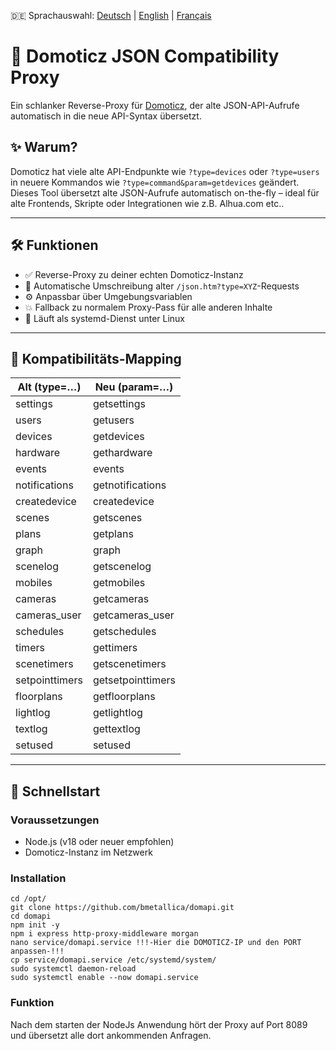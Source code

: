 🇩🇪 Sprachauswahl: [Deutsch](README.md) | [English](README_en.md) | [Français](README_fr.md)

# 🧭 Domoticz JSON Compatibility Proxy

Ein schlanker Reverse-Proxy für [Domoticz](https://www.domoticz.com/), der alte JSON-API-Aufrufe automatisch in die neue API-Syntax übersetzt.

## ✨ Warum?

Domoticz hat viele alte API-Endpunkte wie `?type=devices` oder `?type=users` in neuere Kommandos wie `?type=command&param=getdevices` geändert. Dieses Tool übersetzt alte JSON-Aufrufe automatisch on-the-fly – ideal für alte Frontends, Skripte oder Integrationen wie z.B. Alhua.com etc..

---

## 🛠️ Funktionen

- ✅ Reverse-Proxy zu deiner echten Domoticz-Instanz
- 🔁 Automatische Umschreibung alter `/json.htm?type=XYZ`-Requests
- ⚙️ Anpassbar über Umgebungsvariablen
- 💥 Fallback zu normalem Proxy-Pass für alle anderen Inhalte
- 🐧 Läuft als systemd-Dienst unter Linux

---

## 🔁 Kompatibilitäts-Mapping

| Alt (type=…)     | Neu (param=…)          |
|------------------|------------------------|
| settings         | getsettings            |
| users            | getusers               |
| devices          | getdevices             |
| hardware         | gethardware            |
| events           | events                 |
| notifications    | getnotifications       |
| createdevice     | createdevice           |
| scenes           | getscenes              |
| plans            | getplans               |
| graph            | graph                  |
| scenelog         | getscenelog            |
| mobiles          | getmobiles             |
| cameras          | getcameras             |
| cameras_user     | getcameras_user        |
| schedules        | getschedules           |
| timers           | gettimers              |
| scenetimers      | getscenetimers         |
| setpointtimers   | getsetpointtimers      |
| floorplans       | getfloorplans          |
| lightlog         | getlightlog            |
| textlog          | gettextlog             |
| setused          | setused                |

---

## 🚀 Schnellstart

### Voraussetzungen

- Node.js (v18 oder neuer empfohlen)
- Domoticz-Instanz im Netzwerk

### Installation

```
cd /opt/ 
git clone https://github.com/bmetallica/domapi.git
cd domapi
npm init -y
npm i express http-proxy-middleware morgan 
nano service/domapi.service !!!-Hier die DOMOTICZ-IP und den PORT anpassen-!!!
cp service/domapi.service /etc/systemd/system/
sudo systemctl daemon-reload
sudo systemctl enable --now domapi.service
```


### Funktion
Nach dem starten der NodeJs Anwendung hört der Proxy auf Port 8089 und übersetzt alle dort ankommenden Anfragen.
